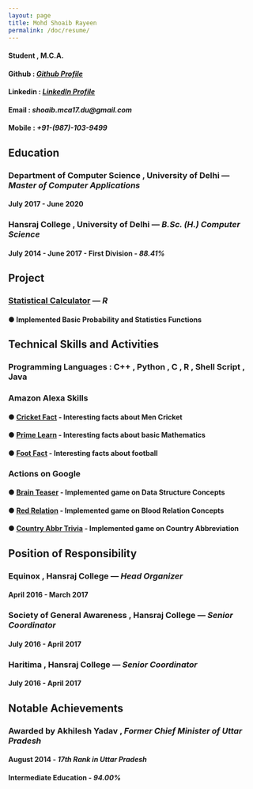 ```yaml
---
layout: page
title: Mohd Shoaib Rayeen
permalink: /doc/resume/
---
```

<!-- background: #5A0000  -->
<!-- color: #fff -->

#### Student ,  M.C.A.

#### **Github :** _[Github Profile](https://github.com/shoaibrayeen)_
#### **Linkedin :** _[LinkedIn Profile](https://www.linkedin.com/in/shoaibrayeen/)_
#### **Email :** _shoaib.mca17.du@gmail.com_
#### **Mobile :** _**+91-(987)-103-9499**_

## Education 
### Department of Computer Science , University of Delhi — _Master of Computer Applications_ 
#### July 2017 - June 2020
###  Hansraj College , University of Delhi — _B.Sc. (H.) Computer Science_
#### July 2014 - June 2017 - First Division - _88.41%_

## Project
### [Statistical Calculator](https://github.com/shoaibrayeen/R) — _R_
#### ● Implemented Basic Probability and Statistics Functions

## Technical Skills and Activities
### Programming Languages : C++ , Python , C , R , Shell Script , Java 
### Amazon Alexa Skills
#### ● [Cricket Fact](https://www.amazon.com/gp/product/B07BQ3WKGD) - Interesting facts about Men Cricket
#### ● [Prime Learn](https://www.amazon.com/gp/product/B07C7MFDH6) - Interesting facts about basic Mathematics
#### ● [Foot Fact](https://www.amazon.com/gp/product/B07CTBS699) - Interesting facts about football
### Actions on Google
#### ● [Brain Teaser](https://assistant.google.com/services/a/uid/000000f87db14c78) - Implemented game on Data Structure Concepts
#### ● [Red Relation](https://assistant.google.com/services/a/uid/0000007832c77e08) - Implemented game on Blood Relation Concepts
#### ● [Country Abbr Trivia](https://assistant.google.com/services/a/uid/000000ca2b057b79) - Implemented game on Country Abbreviation

## Position of Responsibility
### Equinox , Hansraj College — _Head Organizer_
#### April 2016 - March 2017
### Society of General Awareness , Hansraj College — _Senior Coordinator_
#### July 2016 - April 2017
### Haritima , Hansraj College — _Senior Coordinator_
#### July 2016 - April 2017

## Notable Achievements
### Awarded by Akhilesh Yadav , _Former Chief Minister of Uttar Pradesh_
#### August 2014 - _17th Rank in Uttar Pradesh_
#### Intermediate Education - _94.00%_
